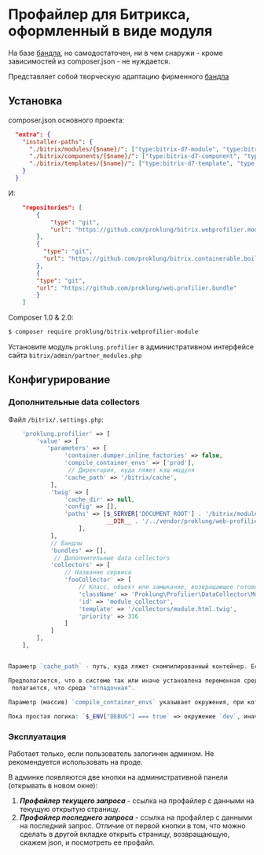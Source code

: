 # Профайлер для Битрикса, оформленный в виде модуля

На базе [бандла](https://github.com/ProklUng/web.profilier.bundle), но самодостаточен, ни в чем снаружи - кроме зависимостей из 
composer.json - не нуждается.

Представляет собой творческую адаптацию фирменного [бандла](https://github.com/symfony/web-profiler-bundle)

## Установка

composer.json основного проекта:

```json
  "extra": {
    "installer-paths": {
      "./bitrix/modules/{$name}/": ["type:bitrix-d7-module", "type:bitrix-module"],
      "./bitrix/components/{$name}/": ["type:bitrix-d7-component", "type:bitrix-component"],
      "./bitrix/templates/{$name}/": ["type:bitrix-d7-template", "type:bitrix-theme"]
    }
  }
```

И:

```json
    "repositories": [
        {
            "type": "git",
            "url": "https://github.com/proklung/bitrix.webprofilier.module"
        },
        {
          "type": "git",
          "url": "https://github.com/proklung/bitrix.containerable.boilerplate"
        },
        {
        "type": "git",
        "url": "https://github.com/proklung/web.profilier.bundle"
        }
    ]
```

Composer 1.0 & 2.0:


```bash
$ composer require proklung/bitrix-webprofilier-module
```

Установите модуль `proklung.profilier` в административном интерфейсе сайта `bitrix/admin/partner_modules.php`

## Конфигурирование

### Дополнительные data collectors

Файл `/bitrix/.settings.php`:

```php
    'proklung.profilier' => [
        'value' => [
           'parameters' => [
                'container.dumper.inline_factories' => false,
                'compile_container_envs' => ['prod'],
                 // Директория, куда ляжет кэш модуля
                'cache_path' => '/bitrix/cache',
            ],
            'twig' => [
                'cache_dir' => null,
                'config' => [],
                'paths' => [$_SERVER['DOCUMENT_ROOT'] . '/bitrix/modules/proklung.profilier/templates',
                            __DIR__ . '/../vendor/proklung/web-profilier-bundle/src/Bundle/Resources/view',
                    ],
            ],
            // Бандлы
            'bundles' => [],
             // Дополнительные data collectors
            'collectors' => [
                // Название сервиса    
                'fooCollector' => [
                    // Класс, объект или замыкание, возвращающее готовый объект
                    'className' => 'Proklung\Profilier\DataCollector\ModuleDataCollector',
                    'id' => 'module_collector',
                    'template' => '/collectors/module.html.twig',
                    'priority' => 336
                ]
            ]
        ],
    ],


Параметр `cache_path` - путь, куда ляжет скомпилированный контейнер. Если не задано, то по умолчанию `/bitrix/cache/s1/proklung.rabbitmq`.

Предполагается, что в системе так или иначе установлена переменная среды `DEBUG` в массиве `$_ENV`. Если нет, то по умолчанию
 полагается, что среда "отладочная".
 
Параметр (массив) `compile_container_envs` указывает окружения, при которых необходимо кэшировать контейнер.

Пока простая логика: `$_ENV["DEBUG"] === true` => окружение `dev`, иначе `prod`. 
```
### Эксплуатация

Работает только, если пользователь залогинен админом. Не рекомендуется использовать на проде.

В админке появляются две кнопки на административной панели (открывать в новом окне):

1) ***Профайлер текущего запроса*** - ссылка на профайлер с данными на текущую открытую страницу.
2) ***Профайлер последнего запроса*** - ссылка на профайлер с данными на последний запрос. Отличие от первой кнопки в том,
   что можно сделать в другой вкладке открыть страницу, возвращающую, скажем json, и посмотреть ее профайл.
